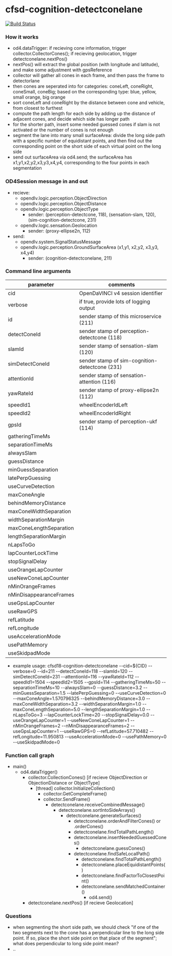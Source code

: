 # cfsd-cognition-detectconelane
[![Build Status](https://travis-ci.org/cfsd/cfsd18-cognition-detectconelane.svg?branch=master)](https://travis-ci.org/cfsd/cfsd18-cognition-detectconelane)


### How it works
- od4.dataTrigger: if recieving cone information, trigger collector.CollectorCones(); if recieving geolocation, trigger detectconelane.nextPos()
- nextPos() will extract the global position (with longitude and latitude), and make some adjustment with gpsReference
- collector will gather all cones in each frame, and then pass the frame to detectorlane
- then cones are seperated into for categories: coneLeft, coneRight, coneSmall, coneBig; based on the corresponding type: blue, yellow, small orange, big orange
- sort coneLeft and coneRight by the distance between cone and vehicle, from closest to furthest
- compute the path length for each side by adding up the distance of adjacent cones, and decide which side has longer path
- for the shorter path, insert some needed guessed cones if slam is not activated or the number of cones is not enough
- segment the lane into many small surfaceArea: divide the long side path with a specific number of equidistant points, and then find out the corresponding point on the short side of each virtual point on the long side
- send out surfaceArea via od4.send; the surfaceArea has x1,y1,x2,y2,x3,y3,x4,y4, corresponding to the four points in each segmentation


### OD4Session message in and out
- recieve:
  - opendlv.logic.perception.ObjectDirection
  - opendlv.logic.perception.ObjectDistance
  - opendlv.logic.perception.ObjectType
    - sender: (perception-detectcone, 118), (sensation-slam, 120), (sim-cognition-detectcone, 231)
  - opendlv.logic.sensation.Geolocation
    - sender: (proxy-ellipse2n, 112)
- send:
  - opendlv.system.SignalStatusMessage
  - opendlv.logic.perception.GroundSurfaceArea (x1,y1, x2,y2, x3,y3, x4,y4)
    - sender: (cognition-detectconelane, 211)


### Command line arguments
| parameter | comments |
| ----- | ----- |
| cid | OpenDaVINCI v4 session identifier |
| verbose | if true, provide lots of logging output |
| id | sender stamp of this microservice (211) |
| detectConeId | sender stamp of perception-detectcone (118) |
| slamId | sender stamp of sensation-slam (120) |
| simDetectConeId | sender stamp of sim-cognition-detectcone (231) |
| attentionId | sender stamp of sensation-attention (116) |
| yawRateId | sender stamp of proxy-ellipse2n (112) |
| speedId1 | wheelEncoderIdLeft |
| speedId2 | wheelEncoderIdRight |
| gpsId | sender stamp of perception-ukf (114) |
| gatheringTimeMs | |
| separationTimeMs | |
| alwaysSlam | |
| guessDistance | |
| minGuessSeparation | |
| latePerpGuessing | |
| useCurveDetection | |
| maxConeAngle | |
| behindMemoryDistance | |
| maxConeWidthSeparation | |
| widthSeparationMargin | |
| maxConeLengthSeparation | |
| lengthSeparationMargin | |
| nLapsToGo | |
| lapCounterLockTime | |
| stopSignalDelay | |
| useOrangeLapCounter | |
| useNewConeLapCounter | |
| nMinOrangeFrames | |
| nMinDisappearanceFrames | |
| useGpsLapCounter | |
| useRawGPS | |
| refLatitude | |
| refLongitude | |
| useAccelerationMode | |
| usePathMemory | |
| useSkidpadMode | |
- example usage:
    cfsd18-cognition-detectconelane --cid=${CID} --verbose=0 --id=211 --detectConeId=118 --slamId=120 --simDetectConeId=231 --attentionId=116 --yawRateId=112 --speedId1=1504 --speedId2=1505 --gpsId=114 --gatheringTimeMs=50 --separationTimeMs=10 --alwaysSlam=0 --guessDistance=3.2 --minGuessSeparation=1.5 --latePerpGuessing=0 --useCurveDetection=0 --maxConeAngle=1.570796325 --behindMemoryDistance=3.0 --maxConeWidthSeparation=3.2 --widthSeparationMargin=1.0 --maxConeLengthSeparation=5.0 --lengthSeparationMargin=1.0 --nLapsToGo=3 --lapCounterLockTime=20 --stopSignalDelay=0.0 --useOrangeLapCounter=1 --useNewConeLapCounter=1 --nMinOrangeFrames=2 --nMinDisappearanceFrames=2 --useGpsLapCounter=1 --useRawGPS=0 --refLatitude=57.710482 --refLongitude=11.950813 --useAccelerationMode=0 --usePathMemory=0 --useSkidpadMode=0


### Function call graph
- main()
  - od4.dataTrigger()
    - collector.CollectionCones()  [if recieve ObjectDirection or ObjectionDistance or ObjectType]
      - [thread] collector.InitializeCollection()
        - collector.GetCompleteFrame()
        - collector.SendFrame()
          - detectconelane.receiveCombinedMessage()
            - detectconelane.sortIntoSideArrays()
              - detectconelane.generateSurfaces()
                - detectconelane.orderAndFilterCones() or .orderCones()
                - detectconelane.findTotalPathLength()
                - detectconelane.insertNeededGuessedCones()
                  - detectconelane.guessCones()
                - detectconelane.findSafeLocalPath()
                  - detectconelane.findTotalPathLength()
                  - detectconelane.placeEquidistantPoints()
                  - detectconelane.findFactorToClosestPoint()
                  - detectconelane.sendMatchedContainer()
                    - od4.send()
    - detectconelane.nextPos() [if recieve Geolocation]


### Questions
- when segmenting the short side path, we should check "if one of the two segments next to the cone has a perpendicular line to the long side point. If so, place the short side point on that place of the segment"; what does perpendicular to long side point mean?
- ..

